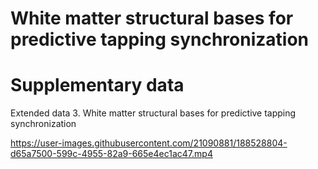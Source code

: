 # White matter structural bases for predictive tapping synchronization 
# Supplementary data

Extended data 3. White matter structural bases for predictive tapping synchronization

https://user-images.githubusercontent.com/21090881/188528804-d65a7500-599c-4955-82a9-665e4ec1ac47.mp4
